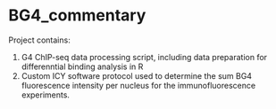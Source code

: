 # BG4_commentary

Project contains:

1) G4 ChIP-seq data processing script, including data preparation for differenntial binding analysis in R
2) Custom ICY software protocol used to determine the sum BG4 fluorescence intensity per nucleus for the immunofluorescence experiments. 

